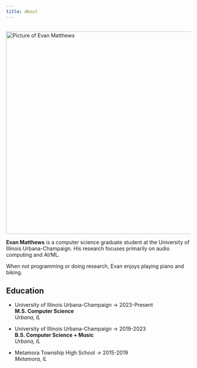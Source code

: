 ```yaml
---
title: About
---
```

<br>

<img src="/img/aboutpic.JPG" alt="Picture of Evan Matthews" width=800 height=550>

**Evan Matthews** is a computer science graduate student at the University of Illinois Urbana-Champaign. His research focuses primarily on audio computing and AI/ML.

When not programming or doing research, Evan enjoys playing piano and biking.

## Education

- University of Illinois Urbana-Champaign -> 2023-Present
  <br><b>M.S. Computer Science</b>
  <br><i>Urbana, IL </i>

- University of Illinois Urbana-Champaign -> 2019-2023
  <br><b>B.S. Computer Science + Music</b>
  <br><i>Urbana, IL</i>

- Metamora Township High School -> 2015-2019
  <br><i>Metamora, IL</i>

<!-- ## Research -->